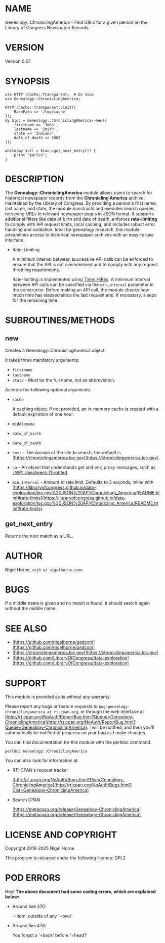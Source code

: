 # NAME

Genealogy::ChroniclingAmerica - Find URLs for a given person on the Library of Congress Newspaper Records

# VERSION

Version 0.07

# SYNOPSIS

    use HTTP::Cache::Transparent;  # be nice
    use Genealogy::ChroniclingAmerica;

    HTTP::Cache::Transparent::init({
        BasePath => '/tmp/cache'
    });
    my $loc = Genealogy::ChroniclingAmerica->new({
        firstname => 'John',
        lastname => 'Smith',
        state => 'Indiana',
        date_of_death => 1862
    });

    while(my $url = $loc->get_next_entry()) {
        print "$url\n";
    }

# DESCRIPTION

The **Genealogy::ChroniclingAmerica** module allows users to search for historical newspaper records from the **Chronicling America** archive,
maintained by the Library of Congress.
By providing a person's first name,
last name,
and state,
the module constructs and executes search queries,
retrieving URLs to relevant newspaper pages in JSON format.
It supports additional filters like date of birth and date of death,
enforces **rate-limiting** to comply with API request limits,
local caching,
and includes robust error handling and validation.
Ideal for genealogy research,
this module streamlines access to historical newspaper archives with an easy-to-use interface.

- Rate-Limiting

    A minimum interval between successive API calls can be enforced to ensure that the API is not overwhelmed and to comply with any request throttling requirements.

    Rate-limiting is implemented using [Time::HiRes](https://metacpan.org/pod/Time%3A%3AHiRes).
    A minimum interval between API
    calls can be specified via the `min_interval` parameter in the constructor.
    Before making an API call,
    the module checks how much time has elapsed since the
    last request and,
    if necessary,
    sleeps for the remaining time.

# SUBROUTINES/METHODS

## new

Creates a Genealogy::ChroniclingAmerica object.

It takes three mandatory arguments:

- `firstname`
- `lastname`
- `state` - Must be the full name,
not an abbreviation.

Accepts the following optional arguments:

- `cache`

    A caching object.
    If not provided,
    an in-memory cache is created with a default expiration of one hour.

- `middlename`
- `date_of_birth`
- `date_of_death`
- `host` - The domain of the site to search, the default is [https://chroniclingamerica.loc.gov](https://chroniclingamerica.loc.gov).
- `ua` - An object that understands get and env\_proxy messages,
such as [LWP::UserAgent::Throttled](https://metacpan.org/pod/LWP%3A%3AUserAgent%3A%3AThrottled).
- `min_interval` - Amount to rate limit.
Defaults to 3 seconds,
inline with [https://libraryofcongress.github.io/data-exploration/loc.gov%20JSON%20API/Chronicling\_America/README.html#rate-limits](https://libraryofcongress.github.io/data-exploration/loc.gov%20JSON%20API/Chronicling_America/README.html#rate-limits)

## get\_next\_entry

Returns the next match as a URL.

# AUTHOR

Nigel Horne, `<njh at nigelhorne.com>`

# BUGS

If a middle name is given and no match is found,
it should search again without the middle name.

# SEE ALSO

- [https://github.com/nigelhorne/gedcom](https://github.com/nigelhorne/gedcom)
- [https://chroniclingamerica.loc.gov](https://chroniclingamerica.loc.gov)
- [https://github.com/LibraryOfCongress/data-exploration](https://github.com/LibraryOfCongress/data-exploration)

# SUPPORT

This module is provided as-is without any warranty.

Please report any bugs or feature requests to `bug-genealogy-chroniclingamerica at rt.cpan.org`,
or through the web interface at
[http://rt.cpan.org/NoAuth/ReportBug.html?Queue=Genealogy-ChroniclingAmerica](http://rt.cpan.org/NoAuth/ReportBug.html?Queue=Genealogy-ChroniclingAmerica).
I will be notified, and then you'll
automatically be notified of progress on your bug as I make changes.

You can find documentation for this module with the perldoc command.

    perldoc Genealogy::ChroniclingAmerica

You can also look for information at:

- RT: CPAN's request tracker

    [http://rt.cpan.org/NoAuth/Bugs.html?Dist=Genealogy-ChroniclingAmerica](http://rt.cpan.org/NoAuth/Bugs.html?Dist=Genealogy-ChroniclingAmerica)

- Search CPAN

    [https://metacpan.org/release/Genealogy-ChroniclingAmerica](https://metacpan.org/release/Genealogy-ChroniclingAmerica)

# LICENSE AND COPYRIGHT

Copyright 2018-2025 Nigel Horne.

This program is released under the following licence: GPL2

# POD ERRORS

Hey! **The above document had some coding errors, which are explained below:**

- Around line 470:

    '=item' outside of any '=over'

- Around line 476:

    You forgot a '=back' before '=head1'
